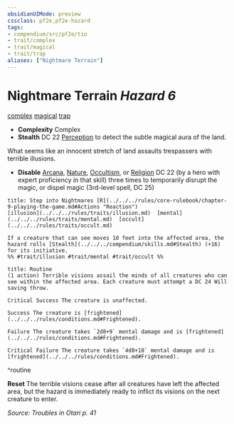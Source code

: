 ```yaml
---
obsidianUIMode: preview
cssclass: pf2e,pf2e-hazard
tags:
- compendium/src/pf2e/tio
- trait/complex
- trait/magical
- trait/trap
aliases: ["Nightmare Terrain"]
---
```

# Nightmare Terrain *Hazard 6*  
[complex](../../../Rules/traits/complex.md)  [magical](../../../Rules/traits/magical.md)  [trap](../../../Rules/traits/trap.md)  

- **Complexity** Complex
- **Stealth** DC 22 [Perception](../../skills.md#Perception) to detect the subtle magical aura of the land.  

What seems like an innocent stretch of land assaults trespassers with terrible illusions.

- **Disable** [Arcana](../../skills.md#Arcana), [Nature](../../skills.md#Nature), [Occultism](../../skills.md#Occultism), or [Religion](../../skills.md#Religion) DC 22 (by a hero with expert proficiency in that skill) three times to temporarily disrupt the magic, or dispel magic (3rd-level spell, DC 25)  
     
```ad-embed-ability
title: Step into Nightmares [R](../../../rules/core-rulebook/chapter-9-playing-the-game.md#Actions "Reaction")
[illusion](../../../rules/traits/illusion.md)  [mental](../../../rules/traits/mental.md)  [occult](../../../rules/traits/occult.md)  

If a creature that can see moves 10 feet into the affected area, the hazard rolls [Stealth](../../../compendium/skills.md#Stealth) (+16) for its initiative.  
%% #trait/illusion #trait/mental #trait/occult %%
```

```ad-pf2-summary
title: Routine
(1 action) Terrible visions assail the minds of all creatures who can see within the affected area. Each creature must attempt a DC 24 Will saving throw.

Critical Success The creature is unaffected.

Success The creature is [frightened](../../../rules/conditions.md#Frightened).

Failure The creature takes `2d8+9` mental damage and is [frightened](../../../rules/conditions.md#Frightened).

Critical Failure The creature takes `4d8+18` mental damage and is [frightened](../../../rules/conditions.md#Frightened).
```
^routine

**Reset** The terrible visions cease after all creatures have left the affected area, but the hazard is immediately ready to inflict its visions on the next creature to enter.  

*Source: Troubles in Otari p. 41*
